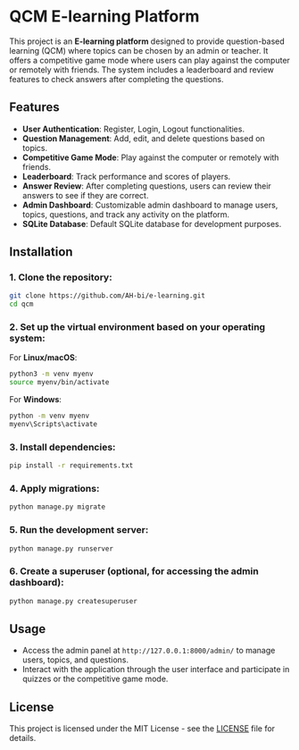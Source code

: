 
# QCM E-learning Platform

This project is an **E-learning platform** designed to provide question-based learning (QCM) where topics can be chosen by an admin or teacher. It offers a competitive game mode where users can play against the computer or remotely with friends. The system includes a leaderboard and review features to check answers after completing the questions.

## Features

- **User Authentication**: Register, Login, Logout functionalities.
- **Question Management**: Add, edit, and delete questions based on topics.
- **Competitive Game Mode**: Play against the computer or remotely with friends.
- **Leaderboard**: Track performance and scores of players.
- **Answer Review**: After completing questions, users can review their answers to see if they are correct.
- **Admin Dashboard**: Customizable admin dashboard to manage users, topics, questions, and track any activity on the platform.
- **SQLite Database**: Default SQLite database for development purposes.



## Installation

### 1. Clone the repository:
```bash
git clone https://github.com/AH-bi/e-learning.git
cd qcm
```

### 2. Set up the virtual environment based on your operating system:

For **Linux/macOS**:
```bash
python3 -m venv myenv
source myenv/bin/activate
```

For **Windows**:
```bash
python -m venv myenv
myenv\Scripts\activate
```

### 3. Install dependencies:
```bash
pip install -r requirements.txt
```

### 4. Apply migrations:
```bash
python manage.py migrate
```

### 5. Run the development server:
```bash
python manage.py runserver
```

### 6. Create a superuser (optional, for accessing the admin dashboard):
```bash
python manage.py createsuperuser
```

## Usage

- Access the admin panel at `http://127.0.0.1:8000/admin/` to manage users, topics, and questions.
- Interact with the application through the user interface and participate in quizzes or the competitive game mode.

## License

This project is licensed under the MIT License - see the [LICENSE](LICENSE) file for details.
